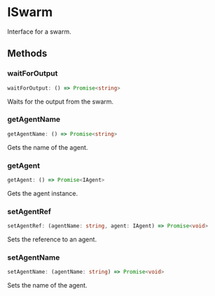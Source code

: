 # ISwarm

Interface for a swarm.

## Methods

### waitForOutput

```ts
waitForOutput: () => Promise<string>
```

Waits for the output from the swarm.

### getAgentName

```ts
getAgentName: () => Promise<string>
```

Gets the name of the agent.

### getAgent

```ts
getAgent: () => Promise<IAgent>
```

Gets the agent instance.

### setAgentRef

```ts
setAgentRef: (agentName: string, agent: IAgent) => Promise<void>
```

Sets the reference to an agent.

### setAgentName

```ts
setAgentName: (agentName: string) => Promise<void>
```

Sets the name of the agent.
